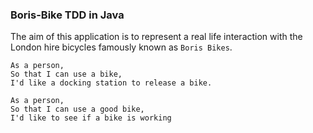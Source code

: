 ### Boris-Bike TDD in Java

The aim of this application is to represent a real life interaction with the London hire bicycles famously known as `Boris Bikes`.

```
As a person,
So that I can use a bike,
I'd like a docking station to release a bike.

As a person,
So that I can use a good bike,
I'd like to see if a bike is working
```